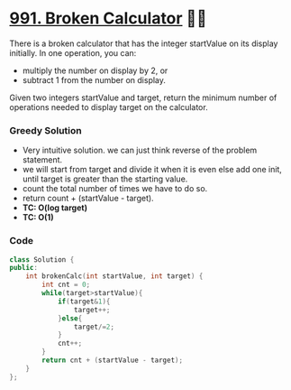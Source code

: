 # [991. Broken Calculator](https://leetcode.com/problems/broken-calculator/) 🌟🌟

There is a broken calculator that has the integer startValue on its display initially. In one operation, you can:

-   multiply the number on display by 2, or
-   subtract 1 from the number on display.

Given two integers startValue and target, return the minimum number of operations needed to display target on the calculator.

### Greedy Solution

-   Very intuitive solution. we can just think reverse of the problem statement.
-   we will start from target and divide it when it is even else add one init, until target is greater than the starting value.
-   count the total number of times we have to do so.
-   return count + (startValue - target).
-   **TC: O(log target)**
-   **TC: O(1)**

### Code

```cpp
class Solution {
public:
    int brokenCalc(int startValue, int target) {
        int cnt = 0;
        while(target>startValue){
            if(target&1){
                target++;
            }else{
                target/=2;
            }
            cnt++;
        }
        return cnt + (startValue - target);
    }
};
```

